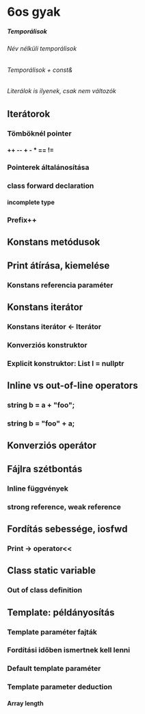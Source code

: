 # 6os gyak

##### Temporálisok
###### Név nélküli temporálisok
###### Temporálisok + const&
###### Literálok is ilyenek, csak nem változók

## Iterátorok
### Tömböknél pointer
#### ++ -- + - * == !=
### Pointerek általánosítása
### class forward declaration
#### incomplete type
### Prefix++

## Konstans metódusok

## Print átírása, kiemelése
### Konstans referencia paraméter

## Konstans iterátor
### Konstans iterátor <- Iterátor
### Konverziós konstruktor
### Explicit konstruktor: List l = nullptr

## Inline vs out-of-line operators
### string b = a + "foo";
### string b = "foo" + a;

## Konverziós operátor

## Fájlra szétbontás
### Inline függvények
### strong reference, weak reference

## Fordítás sebessége, iosfwd
### Print -> operator<<

## Class static variable
### Out of class definition

## Template: példányosítás
### Template paraméter fajták
### Fordítási időben ismertnek kell lenni
### Default template paraméter
### Template parameter deduction
#### Array length

